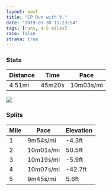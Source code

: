 ```yaml
---
layout: post
title: "CP Run with V."
date: "2019-03-30 11:23:54"
tags: [runs, 4-5 miles]
race: false
strava: true
---
```


### Stats

| Distance | Time | Pace |
|----------|------|------|
|4.51mi|45m20s|10m03s/mi|

<img src='https://maps.googleapis.com/maps/api/staticmap?maptype=roadmap&path=enc:{kywF~|obMr@cKmJuEkCuD_@oCnAgJwFsEmEkI_OkAoFmHgPsD}PkOwAmFKmKg]gVkKk@aJxEg@pJiF~NrEfIjIvAnC`J~FzFdLuAxErClElHhId@xRlYdQfBdBdGvNzGlP|Q&key=AIzaSyC1MId7bFpkLXNAaYhBSTb8jLyiSqzbDtM&size=800x800&markers=color:yellow|label:S|40.7675,-73.97856&markers=color:green|label:F|40.76915000000002,-73.97999999999999'>

### Splits

| Mile | Pace | Elevation |
|------|------|-----------|
|1|9m54s/mi|-4.3ft|
|2|10m01s/mi|50.5ft|
|3|10m19s/mi|-5.9ft|
|4|10m07s/mi|-42.7ft|
|5|9m45s/mi|5.6ft|
